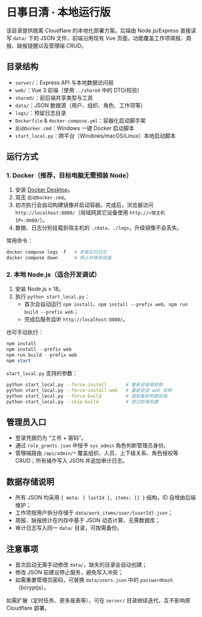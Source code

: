 ﻿# 日事日清 · 本地运行版

该目录提供脱离 Cloudflare 的本地化部署方案。后端由 Node.js/Express 直接读写 `data/` 下的 JSON 文件，前端沿用现有 Vue 页面，功能覆盖工作项填报、周报、缺报提醒以及管理端 CRUD。

## 目录结构

- `server/`：Express API 与本地数据访问层
- `web/`：Vue 3 前端（使用 `../shared` 中的 DTO/校验）
- `shared/`：前后端共享类型与工具
- `data/`：JSON 数据源（用户、组织、角色、工作项等）
- `logs/`：预留日志目录
- `Dockerfile` & `docker-compose.yml`：容器化启动脚手架
- `启动Docker.cmd`：Windows 一键 Docker 启动脚本
- `start_local.py`：跨平台（Windows/macOS/Linux）本地启动脚本

## 运行方式

### 1. Docker（推荐，目标电脑无需预装 Node）

1. 安装 [Docker Desktop](https://www.docker.com/products/docker-desktop)。
2. 双击 `启动Docker.cmd`。
3. 初次执行会自动构建镜像并启动容器。完成后，浏览器访问 `http://localhost:8080/`（局域网其它设备使用 `http://<宿主机 IP>:8080/`）。
4. 数据、日志分别挂载到宿主机的 `./data`、`./logs`，升级镜像不会丢失。

常用命令：

```powershell
docker compose logs -f   # 查看实时日志
docker compose down      # 停止并移除容器
```

### 2. 本地 Node.js（适合开发调试）

1. 安装 Node.js ≥ 18。
2. 执行 `python start_local.py`：
   - 首次会自动运行 `npm install`、`npm install --prefix web`、`npm run build --prefix web`；
   - 完成后服务监听 `http://localhost:8080/`。

也可手动执行：

```powershell
npm install
npm install --prefix web
npm run build --prefix web
npm start
```

`start_local.py` 支持的参数：

```bash
python start_local.py --force-install       # 重新安装根依赖
python start_local.py --force-install-web   # 重新安装 web 依赖
python start_local.py --force-build         # 强制重新构建前端
python start_local.py --skip-build          # 跳过前端构建
```

## 管理员入口

- 登录凭据仍为 “工号 + 密码”。
- 通过 `role_grants.json` 中授予 `sys_admin` 角色判断管理员身份。
- 管理端路由 `/api/admin/*` 覆盖组织、人员、上下级关系、角色授权等 CRUD；所有操作写入 JSON 并追加审计日志。

## 数据存储说明

- 所有 JSON 均采用 `{ meta: { lastId }, items: [] }` 结构，ID 自增由后端维护；
- 工作项按用户拆分存储于 `data/work_items/user/{userId}.json`；
- 周报、缺报统计在内存中基于 JSON 动态计算，无需数据库；
- 审计日志写入同一 `data/` 目录，可按需备份。

## 注意事项

- 首次启动无需手动修改 `data/`，缺失的目录会自动创建；
- 修改 JSON 前建议停止服务，避免写入冲突；
- 如需重置管理员密码，可替换 `data/users.json` 中的 `passwordHash`（bcryptjs）。

如需扩展（定时任务、更多报表等），可在 `server/` 目录继续迭代，互不影响原 Cloudflare 部署。
